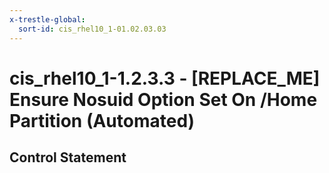```yaml
---
x-trestle-global:
  sort-id: cis_rhel10_1-01.02.03.03
---
```


# cis_rhel10_1-1.2.3.3 - \[REPLACE_ME\] Ensure Nosuid Option Set On /Home Partition (Automated)

## Control Statement
